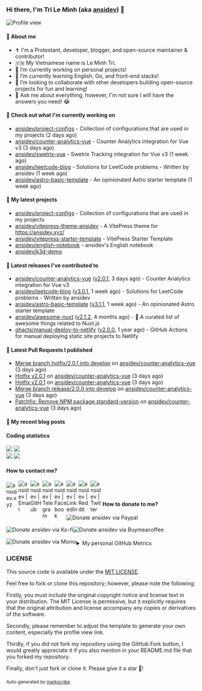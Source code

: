 ### Hi there, I'm Tri Le Minh (aka [ansidev][website]) 👋

<img src="https://komarev.com/ghpvc/?username=ansidev" alt="Profile view" />

#### 📕 About me

- ✝️ I'm a Protestant, developer, blogger, and open-source maintainer & contributor!
- 🇻🇳 My Vietnamese name is Le Minh Tri.
- 🔭 I’m currently working on personal projects!
- 🌱 I’m currently learning English, Go, and front-end stacks!
- 👯 I’m looking to collaborate with other developers building open-source projects for fun and learning!
- 💬 Ask me about everything, however, I'm not sure I will have the answers you need! 😂

#### 👷 Check out what I'm currently working on

- [ansidev/project-configs](https://github.com/ansidev/project-configs) - Collection of configurations that are used in my projects (2 days ago)
- [ansidev/counter-analytics-vue](https://github.com/ansidev/counter-analytics-vue) - Counter Analytics integration for Vue v3 (3 days ago)
- [ansidev/swetrix-vue](https://github.com/ansidev/swetrix-vue) - Swetrix Tracking integration for Vue v3 (1 week ago)
- [ansidev/leetcode-blog](https://github.com/ansidev/leetcode-blog) - Solutions for LeetCode problems - Written by ansidev (1 week ago)
- [ansidev/astro-basic-template](https://github.com/ansidev/astro-basic-template) - An opinionated Astro starter template (1 week ago)

#### 🌱 My latest projects

- [ansidev/project-configs](https://github.com/ansidev/project-configs) - Collection of configurations that are used in my projects
- [ansidev/vitepress-theme-ansidev](https://github.com/ansidev/vitepress-theme-ansidev) - A VitePress theme for https://ansidev.xyz/
- [ansidev/vitepress-starter-template](https://github.com/ansidev/vitepress-starter-template) - VitePress Starter Template
- [ansidev/english-notebook](https://github.com/ansidev/english-notebook) - ansidev's English notebook
- [ansidev/k3d-demo](https://github.com/ansidev/k3d-demo)

#### 🔭 Latest releases I've contributed to

- [ansidev/counter-analytics-vue](https://github.com/ansidev/counter-analytics-vue) ([v2.0.1](https://github.com/ansidev/counter-analytics-vue/releases/tag/v2.0.1), 3 days ago) - Counter Analytics integration for Vue v3
- [ansidev/leetcode-blog](https://github.com/ansidev/leetcode-blog) ([v3.0.1](https://github.com/ansidev/leetcode-blog/releases/tag/v3.0.1), 1 week ago) - Solutions for LeetCode problems - Written by ansidev
- [ansidev/astro-basic-template](https://github.com/ansidev/astro-basic-template) ([v3.1.1](https://github.com/ansidev/astro-basic-template/releases/tag/v3.1.1), 1 week ago) - An opinionated Astro starter template
- [ansidev/awesome-nuxt](https://github.com/ansidev/awesome-nuxt) ([v2.1.2](https://github.com/ansidev/awesome-nuxt/releases/tag/v2.1.2), 4 months ago) - 🎉 A curated list of awesome things related to Nuxt.js
- [ghacts/manual-deploy-to-netlify](https://github.com/ghacts/manual-deploy-to-netlify) ([v2.0.0](https://github.com/ghacts/manual-deploy-to-netlify/releases/tag/v2.0.0), 1 year ago) - GitHub Actions for manual deploying static site projects to Netlify

#### 🔨 Latest Pull Requests I published

- [Merge branch hotfix/2.0.1 into develop](https://github.com/ansidev/counter-analytics-vue/pull/231) on [ansidev/counter-analytics-vue](https://github.com/ansidev/counter-analytics-vue) (3 days ago)
- [Hotfix v2.0.1](https://github.com/ansidev/counter-analytics-vue/pull/230) on [ansidev/counter-analytics-vue](https://github.com/ansidev/counter-analytics-vue) (3 days ago)
- [Hotfix v2.0.1](https://github.com/ansidev/counter-analytics-vue/pull/229) on [ansidev/counter-analytics-vue](https://github.com/ansidev/counter-analytics-vue) (3 days ago)
- [Merge branch release/2.0.0 into develop](https://github.com/ansidev/counter-analytics-vue/pull/228) on [ansidev/counter-analytics-vue](https://github.com/ansidev/counter-analytics-vue) (3 days ago)
- [Patchfix: Remove NPM package standard-version](https://github.com/ansidev/counter-analytics-vue/pull/225) on [ansidev/counter-analytics-vue](https://github.com/ansidev/counter-analytics-vue) (3 days ago)

#### 📜 My recent blog posts

<!-- BLOG-POST-LIST:START --><!-- BLOG-POST-LIST:END -->

#### Coding statistics

<img
  src="https://github-profile-summary-cards.vercel.app/api/cards/stats?username=ansidev&theme=github_dark"
  style="display: inline; width: 320px;"
/>
<img
  src="https://github-profile-summary-cards.vercel.app/api/cards/productive-time?username=ansidev&theme=github_dark&utcOffset=7"
  style="display: inline; width: 320px;"
/>
<br />
<img
  src="https://github-profile-summary-cards.vercel.app/api/cards/repos-per-language?username=ansidev&theme=github_dark"
  style="display: inline; width: 320px;"
/>
<img
  src="https://github-profile-summary-cards.vercel.app/api/cards/most-commit-language?username=ansidev&theme=github_dark"
  style="display: inline; width: 320px;"
/>

#### How to contact me?

[<img align="left" width="32px" src="https://ansidev.xyz/pwa-192x192.png"                alt="ansidev.xyz" style="padding-top: 4px;" />][website]
<a href="mailto:ansidev@gmail.com">
 <img align="left" width="32px" src="https://img.icons8.com/fluency/32/gmail-new.png"    alt="ansidev | Email" />
</a>
[<img align="left" width="32px" src="https://img.icons8.com/fluency/32/github.png"       alt="ansidev | GitHub" />][github]
[<img align="left" width="32px" src="https://img.icons8.com/fluency/32/telegram-app.png" alt="ansidev | Telegram" />][telegram]
[<img align="left" width="32px" src="https://img.icons8.com/fluency/32/facebook.png"     alt="ansidev | Facebook" />][facebook]
[<img align="left" width="32px" src="https://img.icons8.com/fluency/32/linkedin.png"     alt="ansidev | LinkedIn" />][linkedin]
[<img align="left" width="32px" src="https://img.icons8.com/fluency/32/reddit.png"       alt="ansidev | Reddit" />][reddit]
[<img align="left" width="32px" src="https://img.icons8.com/fluency/32/twitter.png"      alt="ansidev | Twitter" />][twitter]

<br/>
<br/>

#### How to donate to me?

[<img align="left" height="32px" src="https://www.paypalobjects.com/paypal-ui/logos/svg/paypal-color.svg"  alt="Donate ansidev via Paypal" />][paypal]
[<img align="left" height="32px" src="https://storage.ko-fi.com/cdn/brandasset/kofi_bg_tag_white.png"      alt="Donate ansidev via  Ko-fi" />][kofi]
[<img align="left" height="32px" src="https://cdn.buymeacoffee.com/buttons/v2/default-yellow.png"          alt="Donate ansidev via Buymeacoffee" />][buymeacoffee]
[<img align="left" height="32px" src="https://ansidev.xyz/imgs/momo_icon_rectangle_pinkbg_RGB.png"         alt="Donate ansidev via Momo" />][momo]

<br/>
<br/>

[website]: https://ansidev.xyz/?utm_source=github&utm_medium=readme
[email]: ansidev@gmail.com
[github]: https://github.com/ansidev
[facebook]: https://facebook.com/leminhtri.py
[telegram]: https://t.me/ansidev
[twitter]: https://twitter.com/ansidev
[linkedin]: https://linkedin.com/in/ansidev/
[reddit]: https://reddit.com/u/ansidev
[paypal]: https://paypal.me/ansidev
[kofi]: https://ko-fi.com/ansidev
[buymeacoffee]: https://buymeacoffee.com/ansidev
[momo]: https://me.momo.vn/ansidev

<br/>
<br/>

<details>
  <summary>My personal GitHub Metrics</summary>
  <br/>
  <img src="./github_metrics_01.svg" />
  <img src="./github_metrics_02.svg" />
</details>

### LICENSE

This source code is available under the [MIT LICENSE](/LICENSE).

Feel free to fork or clone this repository; however, please note the following:

Firstly, you must include the original copyright notice and license text in your distribution. The MIT License is permissive, but it explicitly requires that the original attribution and license accompany any copies or derivatives of the software.

Secondly, please remember to adjust the template to generate your own content, especially the profile view link.

Thirdly, if you did not fork my repository using the GitHub Fork button, I would greatly appreciate it if you also mention in your README.md file that you forked my repository.

Finally, don't just fork or clone it. Please give it a star :star2:!

<sub>Auto-generated by [markscribe](https://github.com/muesli/markscribe).</sub>
